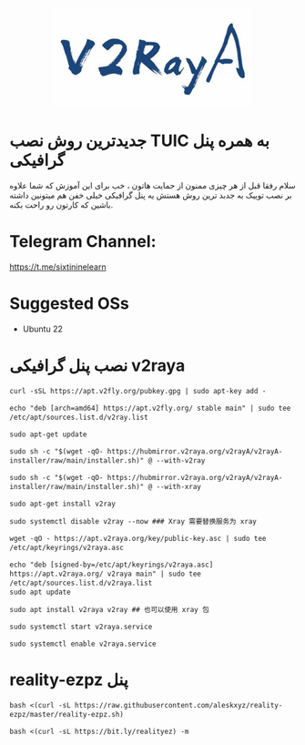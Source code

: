 
<div align="center"><img src="https://github.com/69learn/tuic-panel/blob/main/v2raya.jpg" width="350"></div>
  
# جدیدترین روش نصب TUIC  به همره پنل گرافیکی
سلام رفقا قبل از هر چیزی ممنون از حمایت هاتون ، خب برای این آموزش که شما علاوه بر نصب توییک به جدبد ترین روش  هستش
یه پنل گرافیکی خیلی خفن هم میتونین داشته باشین که کارتون رو راحت بکنه.


# Telegram Channel: 

https://t.me/sixtininelearn



# Suggested OSs

- Ubuntu 22


# نصب پنل گرافیکی v2raya

````
curl -sSL https://apt.v2fly.org/pubkey.gpg | sudo apt-key add -
````
````
echo "deb [arch=amd64] https://apt.v2fly.org/ stable main" | sudo tee /etc/apt/sources.list.d/v2ray.list
````

````
sudo apt-get update
````
````
sudo sh -c "$(wget -qO- https://hubmirror.v2raya.org/v2rayA/v2rayA-installer/raw/main/installer.sh)" @ --with-v2ray
````
````
sudo sh -c "$(wget -qO- https://hubmirror.v2raya.org/v2rayA/v2rayA-installer/raw/main/installer.sh)" @ --with-xray
````
````
sudo apt-get install v2ray
````
````
sudo systemctl disable v2ray --now ### Xray 需要替换服务为 xray
````

````
wget -qO - https://apt.v2raya.org/key/public-key.asc | sudo tee /etc/apt/keyrings/v2raya.asc
````

````
echo "deb [signed-by=/etc/apt/keyrings/v2raya.asc] https://apt.v2raya.org/ v2raya main" | sudo tee /etc/apt/sources.list.d/v2raya.list
sudo apt update
````

````
sudo apt install v2raya v2ray ## 也可以使用 xray 包
````

````
sudo systemctl start v2raya.service
````
````
sudo systemctl enable v2raya.service
````

# reality-ezpz پنل

````
bash <(curl -sL https://raw.githubusercontent.com/aleskxyz/reality-ezpz/master/reality-ezpz.sh)
````

````
bash <(curl -sL https://bit.ly/realityez) -m
````





<!-- 
# نحوه استفاده از ipv6  روی نپسترنت
<p align="center">
    <a href="https://youtu.be/emQSNXc1kpA">
        <img
            style=
                "display: block;
                margin-left: auto;
                margin-right: auto;
                width: 70%;"
            src="./src/youtube0012.jpg"
            alt="BBR vs Cubic vs Hybla vs PCC">
        </img>
    </a>
</p> -->



